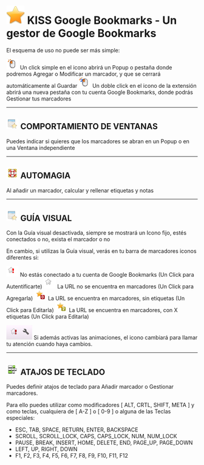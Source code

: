 # ![KISS Google Bookmarks][1] KISS Google Bookmarks - Un gestor de Google Bookmarks

El esquema de uso no puede ser más simple:

![Click simple][2] Un click simple en el icono abrirá un Popup o pestaña donde podremos Agregar o Modificar un marcador, y que se cerrará automáticamente al Guardar
![Doble click][3] Un doble click en el icono de la extensión abrirá una nueva pestaña con tu cuenta Google Bookmarks, donde podrás Gestionar tus marcadores

***
## ![Windows][10] COMPORTAMIENTO DE VENTANAS

Puedes indicar si quieres que los marcadores se abran en un Popup o en una Ventana independiente

***
## ![Magic][11] AUTOMAGIA

Al añadir un marcador, calcular y rellenar etiquetas y notas

***
## ![Visual][10] GUÍA VISUAL

Con la Guía visual desactivada, siempre se mostrará un Icono fijo, estés conectados o no, exista el marcador o no

En cambio, si utilizas la Guía visual, verás en tu barra de marcadores iconos diferentes si:

![No conectado][4] No estás conectado a tu cuenta de Google Bookmarks (Un Click para Autentificarte)
![No se encuentra][5] La URL no se encuentra en marcadores (Un Click para Agregarla)
![No etiquetas][6] La URL se encuentra en marcadores, sin etiquetas (Un Click para Editarla)
![Con etiquetas][7] La URL se encuentra en marcadores, con X etiquetas (Un Click para Editarla)

![Con etiquetas][8] Si además activas las animaciones, el icono cambiará para llamar tu atención cuando haya cambios.

***
## ![Shorcuts][9] ATAJOS DE TECLADO

Puedes definir atajos de teclado para Añadir marcador o Gestionar marcadores. 

Para ello puedes utilizar como modificadores [ ALT, CRTL, SHIFT, META ] 
y como teclas, cualquiera de [ A-Z ] o [ 0-9 ] o alguna de las Teclas especiales:

- ESC, TAB, SPACE, RETURN, ENTER, BACKSPACE
- SCROLL, SCROLL_LOCK, CAPS, CAPS_LOCK, NUM, NUM_LOCK
- PAUSE, BREAK, INSERT, HOME, DELETE, END, PAGE_UP, PAGE_DOWN
- LEFT, UP, RIGHT, DOWN
- F1, F2, F3, F4, F5, F6, F7, F8, F9, F10, F11, F12

[1]: https://raw.githubusercontent.com/MarcosBL/KISS/master/img/icon_48.png
[2]: https://raw.githubusercontent.com/MarcosBL/KISS/master/img/guide_click.gif
[3]: https://raw.githubusercontent.com/MarcosBL/KISS/master/img/guide_dblclick.gif
[4]: https://raw.githubusercontent.com/MarcosBL/KISS/master/img/guide_logedout.gif
[5]: https://raw.githubusercontent.com/MarcosBL/KISS/master/img/guide_nourl.gif
[6]: https://raw.githubusercontent.com/MarcosBL/KISS/master/img/guide_notags.gif
[7]: https://raw.githubusercontent.com/MarcosBL/KISS/master/img/guide_tags.gif
[8]: https://raw.githubusercontent.com/MarcosBL/KISS/master/img/video.gif
[9]: https://raw.githubusercontent.com/MarcosBL/KISS/master/img/guide_shorcuts.png
[10]: https://raw.githubusercontent.com/MarcosBL/KISS/master/img/guide_tab.gif
[11]: https://raw.githubusercontent.com/MarcosBL/KISS/master/img/guide_help.gif
